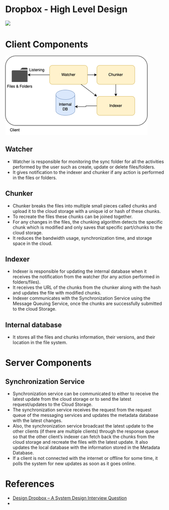 # Dropbox - High Level Design

![](https://media.geeksforgeeks.org/wp-content/cdn-uploads/20200619215231/Complete-System-Design-Solution-of-Dropbox-Service.png)

# Client Components

![](DropboxHLDDropbox.drawio.png)

## Watcher
- Watcher is responsible for monitoring the sync folder for all the activities performed by the user such as create, update or delete files/folders. 
- It gives notification to the indexer and chunker if any action is performed in the files or folders.

## Chunker
- Chunker breaks the files into multiple small pieces called chunks and upload it to the cloud storage with a unique id or hash of these chunks.
- To recreate the files these chunks can be joined together. 
- For any changes in the files, the chunking algorithm detects the specific chunk which is modified and only saves that specific part/chunks to the cloud storage. 
- It reduces the bandwidth usage, synchronization time, and storage space in the cloud.

## Indexer
- Indexer is responsible for updating the internal database when it receives the notification from the watcher (for any action performed in folders/files).
- It receives the URL of the chunks from the chunker along with the hash and updates the file with modified chunks. 
- Indexer communicates with the Synchronization Service using the Message Queuing Service, once the chunks are successfully submitted to the cloud Storage.

## Internal database
- It stores all the files and chunks information, their versions, and their location in the file system.

# Server Components

## Synchronization Service
- Synchronization service can be communicated to either to receive the latest update from the cloud storage or to send the latest request/updates to the Cloud Storage.
- The synchronization service receives the request from the request queue of the messaging services and updates the metadata database with the latest changes. 
- Also, the synchronization service broadcast the latest update to the other clients (if there are multiple clients) through the response queue so that the other client’s indexer can fetch back the chunks from the cloud storage and recreate the files with the latest update. It also updates the local database with the information stored in the Metadata Database. 
- If a client is not connected with the internet or offline for some time, it polls the system for new updates as soon as it goes online.

# References
- [Design Dropbox – A System Design Interview Question](https://www.geeksforgeeks.org/design-dropbox-a-system-design-interview-question/)
- 
